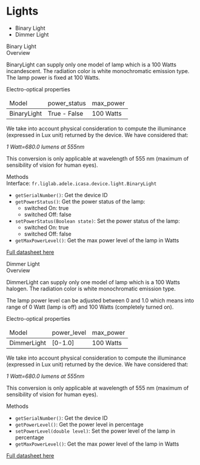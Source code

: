 Lights
====

* Binary Light
* Dimmer Light


<div class="idCard">

<div class="titleCard">Binary Light</div>
 
<div class="hCard">Overview</div> 
 
BinaryLight can supply only one model of lamp which is a 100 Watts incandescent. The radiation color is white monochromatic emission type. The lamp power is fixed at 100 Watts.
 
<div class="hCard">Electro-optical properties</div>

<table>
	<thead>
		<tr>
    		<td>Model</td>
        	<td>power_status</td>
        	<td>max_power</td>
    	</tr>
    </thead>
    <tbody>
		<tr>
    		<td>BinaryLight</td>
       	 	<td>True - False</td>
        	<td>100 Watts</td>
    	</tr>
    </tbody>
</table>

We take into account physical consideration to compute the illuminance (expressed in Lux unit) returned by the device. We have considered that:

_1 Watt=680.0 lumens at 555nm_

This conversion is only applicable at wavelength of 555 nm (maximum of sensibility of vision for human eyes).


        
<div class="hCard">Methods</div>
Interface: <code>fr.liglab.adele.icasa.device.light.BinaryLight</code>

<ul>
<li><code>getSerialNumber()</code>: Get the device ID</li>
<li><code>getPowerStatus()</code>: Get the power status of the lamp:
<ul>
<li>switched On: true</li>
<li>switched Off: false</li>
</ul>
</li>
<li><code>setPowerStatus(Boolean state)</code>: Set the power status of the lamp:
<ul>
<li>switched On: true</li>
<li>switched Off: false</li>
</ul>
</li>
<li><code>getMaxPowerLevel()</code>: Get the max power level of the lamp in Watts</li>
</ul>

[Full datasheet here](http://example.net/)

</div>


<div class="idCard">

<div class="titleCard">Dimmer Light</div>
 
<div class="hCard">Overview</div> 
 
DimmerLight can supply only one model of lamp which is a 100 Watts halogen. The radiation color is white monochromatic emission type.

The lamp power level can be adjusted between 0 and 1.0 which means into range of 0 Watt (lamp is off) and 100 Watts (completely turned on). 
 
<div class="hCard">Electro-optical properties</div>

<table>
	<thead>
		<tr>
    		<td>Model</td>
        	<td>power_level</td>
        	<td>max_power</td>
    	</tr>
    </thead>
    <tbody>
		<tr>
    		<td>DimmerLight</td>
       	 	<td>[0-1.0]</td>
        	<td>100 Watts</td>
    	</tr>
    </tbody>
</table>

We take into account physical consideration to compute the illuminance (expressed in Lux unit) returned by the device. We have considered that:

_1 Watt=680.0 lumens at 555nm_

This conversion is only applicable at wavelength of 555 nm (maximum of sensibility of vision for human eyes).


        
<div class="hCard">Methods</div>
<ul>
<li><code>getSerialNumber()</code>: Get the device ID</li>
<li><code>getPowerLevel()</code>: Get the power level in percentage</li>
<li><code>setPowerLevel(double level)</code>: Set the power level of the lamp in percentage</li>
<li><code>getMaxPowerLevel()</code>: Get the max power level of the lamp in Watts</li>
</ul>



[Full datasheet here](http://example.net/)

</div>
